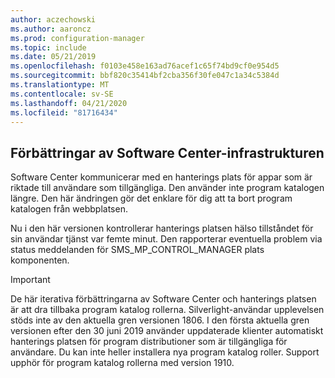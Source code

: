 ```yaml
---
author: aczechowski
ms.author: aaroncz
ms.prod: configuration-manager
ms.topic: include
ms.date: 05/21/2019
ms.openlocfilehash: f0103e458e163ad76acef1c65f74bd9cf0e954d5
ms.sourcegitcommit: bbf820c35414bf2cba356f30fe047c1a34c5384d
ms.translationtype: MT
ms.contentlocale: sv-SE
ms.lasthandoff: 04/21/2020
ms.locfileid: "81716434"
---
```

## <a name="software-center-infrastructure-improvements"></a><a name="bkmk_swctr"></a>Förbättringar av Software Center-infrastrukturen

<!--3555950-->

Software Center kommunicerar med en hanterings plats för appar som är riktade till användare som tillgängliga. Den använder inte program katalogen längre. Den här ändringen gör det enklare för dig att ta bort program katalogen från webbplatsen.

Nu i den här versionen kontrollerar hanterings platsen hälso tillståndet för sin användar tjänst var femte minut. Den rapporterar eventuella problem via status meddelanden för SMS_MP_CONTROL_MANAGER plats komponenten.

> [!Important]  
> De här iterativa förbättringarna av Software Center och hanterings platsen är att dra tillbaka program katalog rollerna. Silverlight-användar upplevelsen stöds inte av den aktuella gren versionen 1806. I den första aktuella gren versionen efter den 30 juni 2019 använder uppdaterade klienter automatiskt hanterings platsen för program distributioner som är tillgängliga för användare. Du kan inte heller installera nya program katalog roller. Support upphör för program katalog rollerna med version 1910.  
